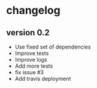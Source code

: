 # changelog

## version 0.2

- Use fixed set of dependencies
- Improve tests
- Improve logs
- Add more tests
- fix issue #3
- Add travis deployment
